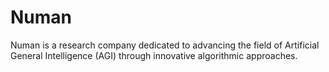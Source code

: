 # Numan

Numan is a research company dedicated to advancing the field of Artificial General Intelligence (AGI) through innovative algorithmic approaches.
